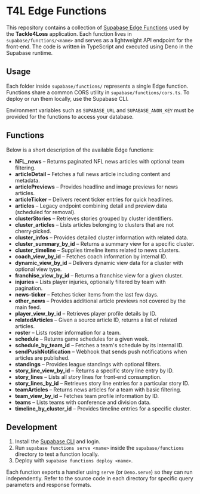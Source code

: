 # T4L Edge Functions

This repository contains a collection of [Supabase Edge Functions](https://supabase.com/docs/guides/functions) used by the **Tackle4Loss** application. Each function lives in `supabase/functions/<name>` and serves as a lightweight API endpoint for the front‑end. The code is written in TypeScript and executed using Deno in the Supabase runtime.

## Usage

Each folder inside `supabase/functions/` represents a single Edge function. Functions share a common CORS utility in `supabase/functions/cors.ts`. To deploy or run them locally, use the Supabase CLI.

Environment variables such as `SUPABASE_URL` and `SUPABASE_ANON_KEY` must be provided for the functions to access your database.

## Functions

Below is a short description of the available Edge functions:

- **NFL_news** – Returns paginated NFL news articles with optional team filtering.
- **articleDetail** – Fetches a full news article including content and metadata.
- **articlePreviews** – Provides headline and image previews for news articles.
- **articleTicker** – Delivers recent ticker entries for quick headlines.
- **articles** – Legacy endpoint combining detail and preview data (scheduled for removal).
- **clusterStories** – Retrieves stories grouped by cluster identifiers.
- **cluster_articles** – Lists articles belonging to clusters that are not cherry‑picked.
- **cluster_infos** – Provides detailed cluster information with related data.
- **cluster_summary_by_id** – Returns a summary view for a specific cluster.
- **cluster_timeline** – Supplies timeline items related to news clusters.
- **coach_view_by_id** – Fetches coach information by internal ID.
- **dynamic_view_by_id** – Delivers dynamic view data for a cluster with optional view type.
- **franchise_view_by_id** – Returns a franchise view for a given cluster.
- **injuries** – Lists player injuries, optionally filtered by team with pagination.
- **news-ticker** – Fetches ticker items from the last few days.
- **other_news** – Provides additional article previews not covered by the main feed.
- **player_view_by_id** – Retrieves player profile details by ID.
- **relatedArticles** – Given a source article ID, returns a list of related articles.
- **roster** – Lists roster information for a team.
- **schedule** – Returns game schedules for a given week.
- **schedule_by_team_id** – Fetches a team's schedule by its internal ID.
- **sendPushNotification** – Webhook that sends push notifications when articles are published.
- **standings** – Provides league standings with optional filters.
- **story_line_view_by_id** – Returns a specific story line entry by ID.
- **story_lines** – Lists all story lines for front‑end consumption.
- **story_lines_by_id** – Retrieves story line entries for a particular story ID.
- **teamArticles** – Returns news articles for a team with basic filtering.
- **team_view_by_id** – Fetches team profile information by ID.
- **teams** – Lists teams with conference and division data.
- **timeline_by_cluster_id** – Provides timeline entries for a specific cluster.

## Development

1. Install the [Supabase CLI](https://supabase.com/docs/guides/cli) and login.
2. Run `supabase functions serve <name>` inside the `supabase/functions` directory to test a function locally.
3. Deploy with `supabase functions deploy <name>`.

Each function exports a handler using `serve` (or `Deno.serve`) so they can run independently. Refer to the source code in each directory for specific query parameters and response formats.

